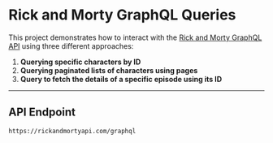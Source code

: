# Rick and Morty GraphQL Queries

This project demonstrates how to interact with the [Rick and Morty GraphQL API](https://rickandmortyapi.com/graphql) using three different approaches:

1. **Querying specific characters by ID**
2. **Querying paginated lists of characters using pages**
3. **Query to fetch the details of a specific episode using its ID**
---

## API Endpoint

```graphql
https://rickandmortyapi.com/graphql
